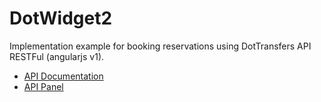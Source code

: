 # DotWidget2
Implementation example for booking reservations using DotTransfers API RESTFul (angularjs v1).

 * [API Documentation](URL "https://developer.dottransfers.com")
 * [API Panel](URL "https://api.dottransfers.com/v2/panel")
